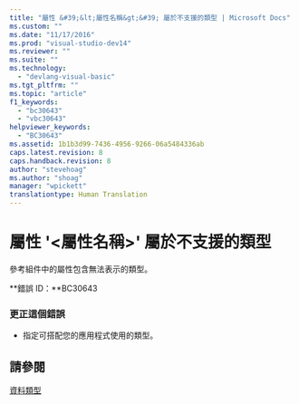 ```yaml
---
title: "屬性 &#39;&lt;屬性名稱&gt;&#39; 屬於不支援的類型 | Microsoft Docs"
ms.custom: ""
ms.date: "11/17/2016"
ms.prod: "visual-studio-dev14"
ms.reviewer: ""
ms.suite: ""
ms.technology: 
  - "devlang-visual-basic"
ms.tgt_pltfrm: ""
ms.topic: "article"
f1_keywords: 
  - "bc30643"
  - "vbc30643"
helpviewer_keywords: 
  - "BC30643"
ms.assetid: 1b1b3d99-7436-4956-9266-06a5484336ab
caps.latest.revision: 8
caps.handback.revision: 8
author: "stevehoag"
ms.author: "shoag"
manager: "wpickett"
translationtype: Human Translation
---
```

# 屬性 &#39;&lt;屬性名稱&gt;&#39; 屬於不支援的類型
參考組件中的屬性包含無法表示的類型。  
  
 **錯誤 ID：**BC30643  
  
### 更正這個錯誤  
  
-   指定可搭配您的應用程式使用的類型。  
  
## 請參閱  
 [資料類型](../../visual-basic/programming-guide/language-features/data-types/index.md)